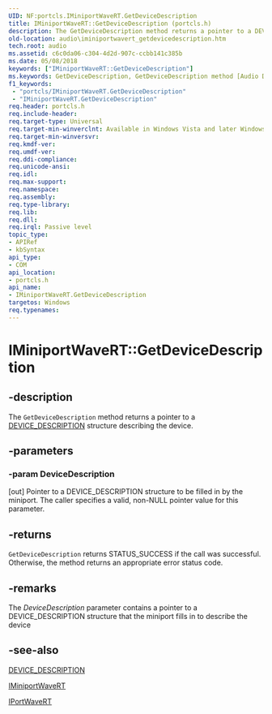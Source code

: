 ```yaml
---
UID: NF:portcls.IMiniportWaveRT.GetDeviceDescription
title: IMiniportWaveRT::GetDeviceDescription (portcls.h)
description: The GetDeviceDescription method returns a pointer to a DEVICE_DESCRIPTION structure describing the device.
old-location: audio\iminiportwavert_getdevicedescription.htm
tech.root: audio
ms.assetid: c6c0da06-c304-4d2d-907c-ccbb141c385b
ms.date: 05/08/2018
keywords: ["IMiniportWaveRT::GetDeviceDescription"]
ms.keywords: GetDeviceDescription, GetDeviceDescription method [Audio Devices], GetDeviceDescription method [Audio Devices],IMiniportWaveRT interface, IMiniportWaveRT interface [Audio Devices],GetDeviceDescription method, IMiniportWaveRT.GetDeviceDescription, IMiniportWaveRT::GetDeviceDescription, audio.iminiportwavert_getdevicedescription, audmp-routines_3a5441ed-a935-42ea-84be-29f1f6b6db07.xml, portcls/IMiniportWaveRT::GetDeviceDescription
f1_keywords:
 - "portcls/IMiniportWaveRT.GetDeviceDescription"
 - "IMiniportWaveRT.GetDeviceDescription"
req.header: portcls.h
req.include-header: 
req.target-type: Universal
req.target-min-winverclnt: Available in Windows Vista and later Windows operating systems.
req.target-min-winversvr: 
req.kmdf-ver: 
req.umdf-ver: 
req.ddi-compliance: 
req.unicode-ansi: 
req.idl: 
req.max-support: 
req.namespace: 
req.assembly: 
req.type-library: 
req.lib: 
req.dll: 
req.irql: Passive level
topic_type:
- APIRef
- kbSyntax
api_type:
- COM
api_location:
- portcls.h
api_name:
- IMiniportWaveRT.GetDeviceDescription
targetos: Windows
req.typenames: 
---
```


# IMiniportWaveRT::GetDeviceDescription


## -description


The <code>GetDeviceDescription</code> method returns a pointer to a <a href="https://docs.microsoft.com/windows-hardware/drivers/ddi/wdm/ns-wdm-_device_description">DEVICE_DESCRIPTION</a> structure describing the device.


## -parameters




### -param DeviceDescription 
[out]
Pointer to a DEVICE_DESCRIPTION structure to be filled in by the miniport. The caller specifies a valid, non-NULL pointer value for this parameter.


## -returns



<code>GetDeviceDescription</code> returns STATUS_SUCCESS if the call was successful. Otherwise, the method returns an appropriate error status code.




## -remarks



The <i>DeviceDescription</i> parameter contains a pointer to a DEVICE_DESCRIPTION structure that the miniport fills in to describe the device




## -see-also




<a href="https://docs.microsoft.com/windows-hardware/drivers/ddi/wdm/ns-wdm-_device_description">DEVICE_DESCRIPTION</a>



<a href="https://docs.microsoft.com/windows-hardware/drivers/ddi/portcls/nn-portcls-iminiportwavert">IMiniportWaveRT</a>



<a href="https://docs.microsoft.com/windows-hardware/drivers/ddi/portcls/nn-portcls-iportwavert">IPortWaveRT</a>
 

 

